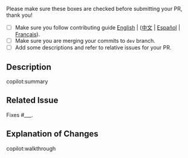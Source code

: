 Please make sure these boxes are checked before submitting your PR, thank you!

- [ ] Make sure you follow contributing guide [English](https://github.com/setaria-business-framework/setaria-business-framework/blob/master/.github/CONTRIBUTING.en-US.md) | ([中文](https://github.com/setaria-business-framework/setaria-business-framework/blob/master/.github/CONTRIBUTING.zh-CN.md) | [Español](https://github.com/setaria-business-framework/setaria-business-framework/blob/master/.github/CONTRIBUTING.es.md) | [Français](https://github.com/setaria-business-framework/setaria-business-framework/blob/master/.github/CONTRIBUTING.fr-FR.md)).
- [ ] Make sure you are merging your commits to `dev` branch.
- [ ] Add some descriptions and refer to relative issues for your PR.

## Description

copilot:summary

## Related Issue

Fixes #\_\_\_.

## Explanation of Changes

copilot:walkthrough
